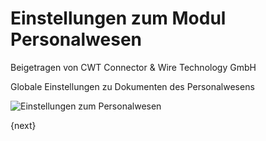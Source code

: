 # Einstellungen zum Modul Personalwesen
<span class="text-muted contributed-by">Beigetragen von CWT Connector & Wire Technology GmbH</span>

Globale Einstellungen zu Dokumenten des Personalwesens

<img class="screenshot" alt="Einstellungen zum Personalwesen" src="/assets/erpnext_docs/assets/img/human-resources/hr-settings.png">

{next}
